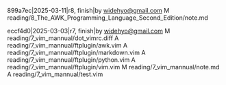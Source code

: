 899a7ec|2025-03-11|r8, finish|by widehyo@gmail.com
M       reading/8_The_AWK_Programming_Language_Second_Edition/note.md

eccf4d0|2025-03-03|r7, finish|by widehyo@gmail.com
M       reading/7_vim_mannual/dot_vimrc.diff
A       reading/7_vim_mannual/ftplugin/awk.vim
A       reading/7_vim_mannual/ftplugin/markdown.vim
A       reading/7_vim_mannual/ftplugin/python.vim
A       reading/7_vim_mannual/ftplugin/vim.vim
M       reading/7_vim_mannual/note.md
A       reading/7_vim_mannual/test.vim
